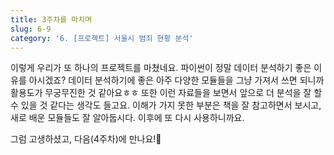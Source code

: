 ```yaml
---
title: 3주차를 마치며
slug: 6-9
category: '6. [프로젝트] 서울시 범죄 현황 분석'
---
```


이렇게 우리가 또 하나의 프로젝트를 마쳤네요. 파이썬이 정말 데이터 분석하기 좋은 이유를 아시겠죠? 데이터 분석하기에 좋은 아주 다양한 모듈들을 그냥 가져서 쓰면 되니까 활용도가 무궁무진한 것 같아요ㅎㅎ 또한 이런 자료들을 보면서 앞으로 더 분석을 잘 할 수 있을 것 같다는 생각도 들고요. 이해가 가지 못한 부분은 책을 잘 참고하면서 보시고, 새로 배운 모듈들도 잘 알아둡시다. 이후에 또 다시 사용하니까요. 

그럼 고생하셨고, 다음(4주차)에 만나요!🥰
